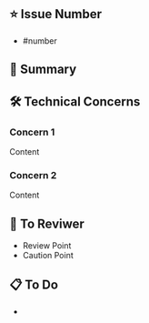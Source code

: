 ## ⭐️ Issue Number

- #number

## 🚩 Summary



## 🛠️ Technical Concerns

### Concern 1

Content

### Concern 2

Content

## 🙂 To Reviwer

- Review Point
- Caution Point

## 📋 To Do

-

